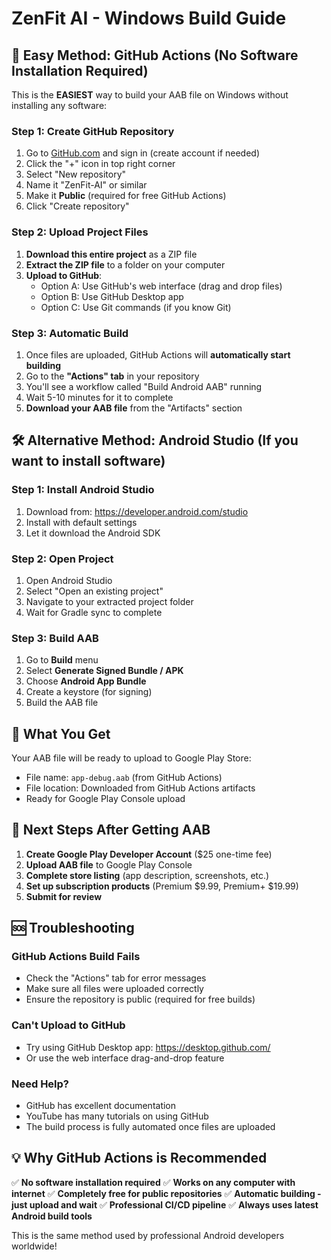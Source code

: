 # ZenFit AI - Windows Build Guide

## 🚀 Easy Method: GitHub Actions (No Software Installation Required)

This is the **EASIEST** way to build your AAB file on Windows without installing any software:

### Step 1: Create GitHub Repository
1. Go to [GitHub.com](https://github.com) and sign in (create account if needed)
2. Click the "+" icon in top right corner
3. Select "New repository"
4. Name it "ZenFit-AI" or similar
5. Make it **Public** (required for free GitHub Actions)
6. Click "Create repository"

### Step 2: Upload Project Files
1. **Download this entire project** as a ZIP file
2. **Extract the ZIP file** to a folder on your computer
3. **Upload to GitHub**:
   - Option A: Use GitHub's web interface (drag and drop files)
   - Option B: Use GitHub Desktop app
   - Option C: Use Git commands (if you know Git)

### Step 3: Automatic Build
1. Once files are uploaded, GitHub Actions will **automatically start building**
2. Go to the **"Actions" tab** in your repository
3. You'll see a workflow called "Build Android AAB" running
4. Wait 5-10 minutes for it to complete
5. **Download your AAB file** from the "Artifacts" section

## 🛠️ Alternative Method: Android Studio (If you want to install software)

### Step 1: Install Android Studio
1. Download from: https://developer.android.com/studio
2. Install with default settings
3. Let it download the Android SDK

### Step 2: Open Project
1. Open Android Studio
2. Select "Open an existing project"
3. Navigate to your extracted project folder
4. Wait for Gradle sync to complete

### Step 3: Build AAB
1. Go to **Build** menu
2. Select **Generate Signed Bundle / APK**
3. Choose **Android App Bundle**
4. Create a keystore (for signing)
5. Build the AAB file

## 📱 What You Get

Your AAB file will be ready to upload to Google Play Store:
- File name: `app-debug.aab` (from GitHub Actions)
- File location: Downloaded from GitHub Actions artifacts
- Ready for Google Play Console upload

## 🎯 Next Steps After Getting AAB

1. **Create Google Play Developer Account** ($25 one-time fee)
2. **Upload AAB file** to Google Play Console
3. **Complete store listing** (app description, screenshots, etc.)
4. **Set up subscription products** (Premium $9.99, Premium+ $19.99)
5. **Submit for review**

## 🆘 Troubleshooting

### GitHub Actions Build Fails
- Check the "Actions" tab for error messages
- Make sure all files were uploaded correctly
- Ensure the repository is public (required for free builds)

### Can't Upload to GitHub
- Try using GitHub Desktop app: https://desktop.github.com/
- Or use the web interface drag-and-drop feature

### Need Help?
- GitHub has excellent documentation
- YouTube has many tutorials on using GitHub
- The build process is fully automated once files are uploaded

## 💡 Why GitHub Actions is Recommended

✅ **No software installation required**
✅ **Works on any computer with internet**
✅ **Completely free for public repositories**
✅ **Automatic building - just upload and wait**
✅ **Professional CI/CD pipeline**
✅ **Always uses latest Android build tools**

This is the same method used by professional Android developers worldwide!